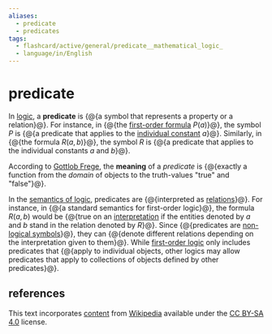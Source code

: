 ```yaml
---
aliases:
  - predicate
  - predicates
tags:
  - flashcard/active/general/predicate__mathematical_logic_
  - language/in/English
---
```


# predicate

In [logic](mathematical%20logic.md), a __predicate__ is {@{a symbol that represents a property or a relation}@}. For instance, in {@{the [first-order formula](first-order%20logic.md) $P(a)$}@}, the symbol $P$ is {@{a predicate that applies to the [individual constant](non-logical%20symbol.md) $a$}@}. Similarly, in {@{the formula $R(a,b)$}@}, the symbol $R$ is {@{a predicate that applies to the individual constants $a$ and $b$}@}.

According to [Gottlob Frege](Gottlob%20Frege.md), the __meaning__ of a _predicate_ is {@{exactly a function from the _domain_ of objects to the truth-values "true" and "false"}@}.

In the [semantics of logic](semantics%20of%20logic.md), predicates are {@{interpreted as [relations](relation%20(mathematics).md)}@}. For instance, in {@{a standard semantics for first-order logic}@}, the formula $R(a,b)$ would be {@{true on an [interpretation](interpretation%20(logic).md) if the entities denoted by $a$ and $b$ stand in the relation denoted by $R$}@}. Since {@{predicates are [non-logical symbols](non-logical%20symbol.md)}@}, they can {@{denote different relations depending on the interpretation given to them}@}. While [first-order logic](first-order%20logic.md) only includes predicates that {@{apply to individual objects, other logics may allow predicates that apply to collections of objects defined by other predicates}@}.

## references

This text incorporates [content](https://en.wikipedia.org/wiki/predicate_(mathematical_logic)) from [Wikipedia](Wikipedia.md) available under the [CC BY-SA 4.0](https://creativecommons.org/licenses/by-sa/4.0/) license.
